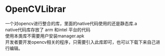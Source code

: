 # OpenCVLibrar
一个对opencv进行整合的库，里面的native代码使用的还是静态库.a<br>
native代码库存放了 arm 和intel 平台的代码<br>
使用本类库不需要用户安装manager.apk<br>
开发者要开发opencv相关的程序，只需要引入此库即可，也可以下载下来自己进行编辑。<br>
